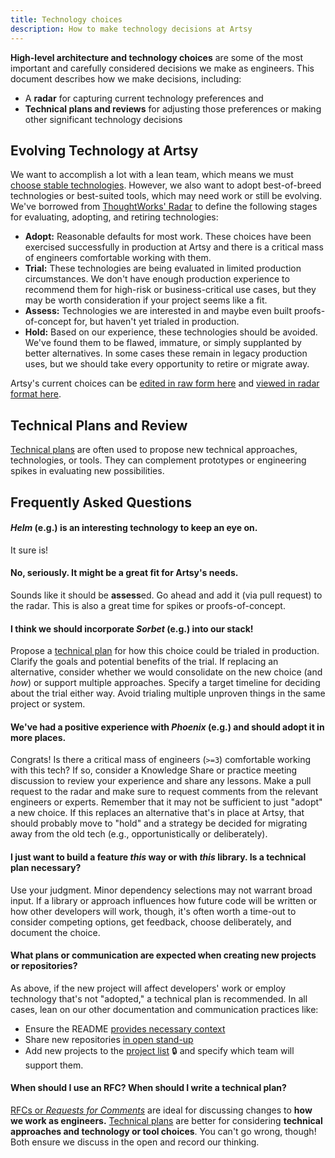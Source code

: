 ```yaml
---
title: Technology choices
description: How to make technology decisions at Artsy
---
```


**High-level architecture and technology choices** are some of the most important and carefully considered
decisions we make as engineers. This document describes how we make decisions, including:

- A **radar** for capturing current technology preferences and
- **Technical plans and reviews** for adjusting those preferences or making other significant technology decisions

## Evolving Technology at Artsy

We want to accomplish a lot with a lean team, which means we must
[choose stable technologies](http://boringtechnology.club/). However, we also want to adopt best-of-breed
technologies or best-suited tools, which may need work or still be evolving. We've borrowed from
[ThoughtWorks' Radar](https://www.thoughtworks.com/radar/faq) to define the following stages for evaluating,
adopting, and retiring technologies:

- **Adopt:** Reasonable defaults for most work. These choices have been exercised successfully in production at
  Artsy and there is a critical mass of engineers comfortable working with them.
- **Trial:** These technologies are being evaluated in limited production circumstances. We don't have enough
  production experience to recommend them for high-risk or business-critical use cases, but they may be worth
  consideration if your project seems like a fit.
- **Assess:** Technologies we are interested in and maybe even built proofs-of-concept for, but haven't yet trialed
  in production.
- **Hold:** Based on our experience, these technologies should be avoided. We've found them to be flawed, immature,
  or simply supplanted by better alternatives. In some cases these remain in legacy production uses, but we should
  take every opportunity to retire or migrate away.

Artsy's current choices can be [edited in raw form here](/playbooks/technology_radar/artsy-tech-radar.csv) and
[viewed in radar format here](https://radar.thoughtworks.com/?sheetId=https%3A%2F%2Fraw.githubusercontent.com%2Fartsy%2Freadme%2Fmain%2Fplaybooks%2Ftechnology_radar%2Fartsy-tech-radar.csv).

## Technical Plans and Review

[Technical plans](/playbooks/technical-planning.md) are often used to propose new technical approaches, technologies, or tools. They can complement prototypes or engineering spikes in evaluating new possibilities.

## Frequently Asked Questions

#### _Helm_ (e.g.) is an interesting technology to keep an eye on.

It sure is!

#### No, seriously. It might be a great fit for Artsy's needs.

Sounds like it should be **assess**ed. Go ahead and add it (via pull request) to the radar. This is also a great
time for spikes or proofs-of-concept.

#### I think we should incorporate _Sorbet_ (e.g.) into our stack!

Propose a [technical plan](#technical-plans-and-review) for how this choice could be trialed in production. Clarify
the goals and potential benefits of the trial. If replacing an alternative, consider whether we would consolidate
on the new choice (and _how_) or support multiple approaches. Specify a target timeline for deciding about the
trial either way. Avoid trialing multiple unproven things in the same project or system.

#### We've had a positive experience with _Phoenix_ (e.g.) and should adopt it in more places.

Congrats! Is there a critical mass of engineers (`>=3`) comfortable working with this tech? If so, consider a Knowledge Share
or practice meeting discussion to review your experience and share any lessons. Make a pull request to the
radar and make sure to request comments from the relevant engineers or experts. Remember that it may not be
sufficient to just "adopt" a new choice. If this replaces an alternative that's in place at Artsy, that should
probably move to "hold" and a strategy be decided for migrating away from the old tech (e.g., opportunistically or
deliberately).

#### I just want to build a feature _this_ way or with _this_ library. Is a technical plan necessary?

Use your judgment. Minor dependency selections may not warrant broad input. If a library or approach influences how
future code will be written or how other developers will work, though, it's often worth a time-out to consider
competing options, get feedback, choose deliberately, and document the choice.

#### What plans or communication are expected when creating new projects or repositories?

As above, if the new project will affect developers' work or employ technology that's not "adopted," a technical
plan is recommended. In all cases, lean on our other documentation and communication practices like:

- Ensure the README
  [provides necessary context](https://github.com/artsy/README/blob/c4bc55cfd6bb7b768cc9aef0e99f35bf175cbb33/playbooks/documentation.md#readmes)
- Share new repositories
  [in open stand-up](https://github.com/artsy/README/blob/c4bc55cfd6bb7b768cc9aef0e99f35bf175cbb33/events/open-standup.md)
- Add new projects to the
  [project list](https://www.notion.so/artsy/17c4b550458a4cb8bcbf1b68060d63e6?v=3604e2682d024b64bde705abb2facebd)
  🔒 and specify which team will support them.

#### When should I use an RFC? When should I write a technical plan?

[RFCs or _Requests for Comments_](https://github.com/artsy/README/blob/master/playbooks/rfcs.md) are ideal for
discussing changes to **how we work as engineers.** [Technical plans](https://github.com/artsy/README/issues/245)
are better for considering **technical approaches and technology or tool choices**. You can't go wrong, though!
Both ensure we discuss in the open and record our thinking.
